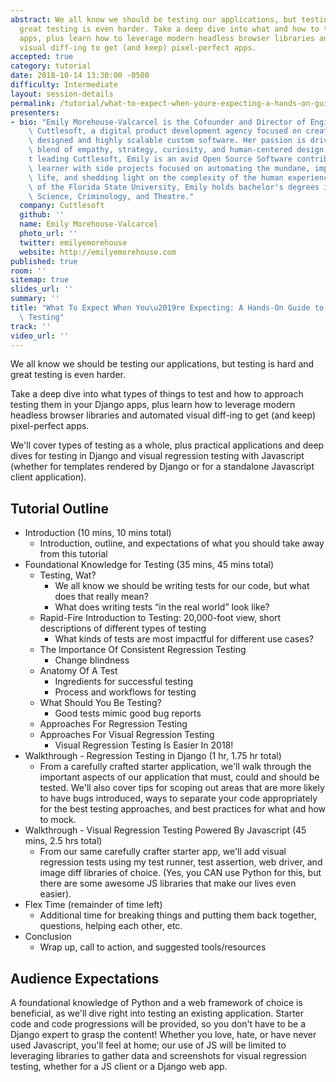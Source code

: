```yaml
---
abstract: We all know we should be testing our applications, but testing is hard and
  great testing is even harder. Take a deep dive into what and how to test your Django
  apps, plus learn how to leverage modern headless browser libraries and automated
  visual diff-ing to get (and keep) pixel-perfect apps.
accepted: true
category: tutorial
date: 2018-10-14 13:30:00 -0500
difficulty: Intermediate
layout: session-details
permalink: /tutorial/what-to-expect-when-youre-expecting-a-hands-on-guide-to-regression-testing/
presenters:
- bio: "Emily Morehouse-Valcarcel is the Cofounder and Director of Engineering of\
    \ Cuttlesoft, a digital product development agency focused on creating beautifully\
    \ designed and highly scalable custom software. Her passion is driven by the unique\
    \ blend of empathy, strategy, curiosity, and human-centered design. When she isn\u2019\
    t leading Cuttlesoft, Emily is an avid Open Source Software contributor and constant\
    \ learner with side projects focused on automating the mundane, improving daily\
    \ life, and shedding light on the complexity of the human experience. A graduate\
    \ of the Florida State University, Emily holds bachelor's degrees in Computer\
    \ Science, Criminology, and Theatre."
  company: Cuttlesoft
  github: ''
  name: Emily Morehouse-Valcarcel
  photo_url: ''
  twitter: emilyemorehouse
  website: http://emilyemorehouse.com
published: true
room: ''
sitemap: true
slides_url: ''
summary: ''
title: "What To Expect When You\u2019re Expecting: A Hands-On Guide to Regression\
  \ Testing"
track: ''
video_url: ''
---
```


We all know we should be testing our applications, but testing is hard and great testing is even harder.

Take a deep dive into what types of things to test and how to approach testing them in your Django apps, plus learn how to leverage modern headless browser libraries and automated visual diff-ing to get (and keep) pixel-perfect apps.

We'll cover types of testing as a whole, plus practical applications and deep dives for testing in Django and visual regression testing with Javascript (whether for templates rendered by Django or for a standalone Javascript client application).

## Tutorial Outline

* Introduction (10 mins, 10 mins total)
  * Introduction, outline, and expectations of what you should take away from this tutorial
* Foundational Knowledge for Testing (35 mins, 45 mins total)
  * Testing, Wat?
    * We all know we should be writing tests for our code, but what does that really mean?
    * What does writing tests “in the real world” look like?
  * Rapid-Fire Introduction to Testing: 20,000-foot view, short descriptions of different types of   testing
    * What kinds of tests are most impactful for different use cases?
  * The Importance Of Consistent Regression Testing
    * Change blindness
  * Anatomy Of A Test
    * Ingredients for successful testing
    * Process and workflows for testing
  * What Should You Be Testing?
    * Good tests mimic good bug reports
  * Approaches For Regression Testing
  * Approaches For Visual Regression Testing
    * Visual Regression Testing Is Easier In 2018!
* Walkthrough - Regression Testing in Django (1 hr, 1.75 hr total)
  * From a carefully crafted starter application, we'll walk through the important aspects of our application that must, could and should be tested. We'll also cover tips for scoping out areas that are more likely to have bugs introduced, ways to separate your code appropriately for the best testing approaches, and best practices for what and how to mock.
* Walkthrough - Visual Regression Testing Powered By Javascript (45 mins, 2.5 hrs total)
  * From our same carefully crafter starter app, we'll add visual regression tests using my test runner, test assertion, web driver, and image diff libraries of choice. (Yes, you CAN use Python for this, but there are some awesome JS libraries that make our lives even easier).
* Flex Time (remainder of time left)
  * Additional time for breaking things and putting them back together, questions, helping each other, etc.
* Conclusion
  * Wrap up, call to action, and suggested tools/resources

## Audience Expectations

A foundational knowledge of Python and a web framework of choice is beneficial, as we'll dive right into testing an existing application. Starter code and code progressions will be provided, so you don't have to be a Django expert to grasp the content! Whether you love, hate, or have never used Javascript, you'll feel at home; our use of JS will be limited to leveraging libraries to gather data and screenshots for visual regression testing, whether for a JS client or a Django web app.
